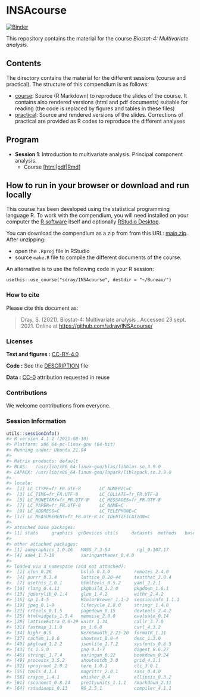 
<!-- README.md is generated from README.Rmd. Please edit that file -->

# INSAcourse

[![Binder](https://mybinder.org/badge_logo.svg)](https://mybinder.org/v2/gh/sdray/INSAcourse/main?urlpath=rstudio)

This repository contains the material for the course *Biostat-4:
Multivariate analysis*.

## Contents

The directory contains the material for the different sessions (course
and practical). The structure of this compendium is as follows:

-   [course](course): Source (R Markdown) to reproduce the slides of the
    course. It contains also rendered versions (html and pdf documents)
    suitable for reading (the code is replaced by figures and tables in
    these files)
-   [practical](practical): Source and rendered versions of the slides.
    Corrections of practical are provided as R codes to reproduce the
    different analyses

## Program

-   **Session 1**: Introduction to multivariate analysis. Principal
    component analysis.
    -   Course
        \[[html](course/session1/session1.html)\|[pdf](course/session1/session1.pdf)\|[Rmd](course/session1/session1.Rmd)\]
        <!-- - Practical [[html](practical/sessionXX/sessionXX.html)|[pdf](practical/sessionXX/sessionXX.pdf)|[Rmd](practical/sessionXX/sessionXX.Rmd)] / Correction [[html](practical/sessionXX/sessionXX-corrected.html)|[pdf](practical/sessionXX/sessionXX-corrected.pdf)] -->

## How to run in your browser or download and run locally

This course has been developed using the statistical programming
language R. To work with the compendium, you will need installed on your
computer the [R software](https://cloud.r-project.org/) itself and
optionally [RStudio
Desktop](https://rstudio.com/products/rstudio/download/).

You can download the compendium as a zip from from this URL:
[main.zip](https://github.com/sdray/INSAcourse/archive/refs/heads/main.zip).
After unzipping:

-   open the `.Rproj` file in RStudio
-   source `make.R` file to compile the different documents of the
    course.

An alternative is to use the following code in your R session:

`usethis::use_course("sdray/INSAcourse", destdir = "~/Bureau/")`

### How to cite

Please cite this document as:

> Dray, S. (2021). Biostat-4: Multivariate analysis . Accessed 23 sept.
> 2021. Online at <https://github.com/sdray/INSAcourse/>

### Licenses

**Text and figures :**
[CC-BY-4.0](http://creativecommons.org/licenses/by/4.0/)

**Code :** See the [DESCRIPTION](DESCRIPTION) file

**Data :** [CC-0](http://creativecommons.org/publicdomain/zero/1.0/)
attribution requested in reuse

### Contributions

We welcome contributions from everyone.

### Session Information

``` r
utils::sessionInfo()
#> R version 4.1.1 (2021-08-10)
#> Platform: x86_64-pc-linux-gnu (64-bit)
#> Running under: Ubuntu 21.04
#> 
#> Matrix products: default
#> BLAS:   /usr/lib/x86_64-linux-gnu/blas/libblas.so.3.9.0
#> LAPACK: /usr/lib/x86_64-linux-gnu/lapack/liblapack.so.3.9.0
#> 
#> locale:
#>  [1] LC_CTYPE=fr_FR.UTF-8       LC_NUMERIC=C              
#>  [3] LC_TIME=fr_FR.UTF-8        LC_COLLATE=fr_FR.UTF-8    
#>  [5] LC_MONETARY=fr_FR.UTF-8    LC_MESSAGES=fr_FR.UTF-8   
#>  [7] LC_PAPER=fr_FR.UTF-8       LC_NAME=C                 
#>  [9] LC_ADDRESS=C               LC_TELEPHONE=C            
#> [11] LC_MEASUREMENT=fr_FR.UTF-8 LC_IDENTIFICATION=C       
#> 
#> attached base packages:
#> [1] stats     graphics  grDevices utils     datasets  methods   base     
#> 
#> other attached packages:
#> [1] adegraphics_1.0-16   MASS_7.3-54          rgl_0.107.17        
#> [4] ade4_1.7-18          xaringanthemer_0.4.0
#> 
#> loaded via a namespace (and not attached):
#>  [1] xfun_0.26           bslib_0.3.0         remotes_2.4.0      
#>  [4] purrr_0.3.4         lattice_0.20-44     testthat_3.0.4     
#>  [7] usethis_2.0.1       htmltools_0.5.2     yaml_2.2.1         
#> [10] rlang_0.4.11        pkgbuild_1.2.0      pkgdown_1.6.1      
#> [13] jquerylib_0.1.4     glue_1.4.2          withr_2.4.2        
#> [16] sp_1.4-5            RColorBrewer_1.1-2  sessioninfo_1.1.1  
#> [19] jpeg_0.1-9          lifecycle_1.0.0     stringr_1.4.0      
#> [22] rrtools_0.1.5       pagedown_0.15       devtools_2.4.2     
#> [25] htmlwidgets_1.5.4   memoise_2.0.0       evaluate_0.14      
#> [28] latticeExtra_0.6-29 knitr_1.34          callr_3.7.0        
#> [31] fastmap_1.1.0       ps_1.6.0            curl_4.3.2         
#> [34] highr_0.9           KernSmooth_2.23-20  formatR_1.11       
#> [37] cachem_1.0.6        showtext_0.9-4      desc_1.3.0         
#> [40] pkgload_1.2.2       jsonlite_1.7.2      sysfonts_0.8.5     
#> [43] fs_1.5.0            png_0.1-7           digest_0.6.27      
#> [46] stringi_1.7.4       xaringan_0.22       bookdown_0.24      
#> [49] processx_3.5.2      showtextdb_3.0      grid_4.1.1         
#> [52] rprojroot_2.0.2     here_1.0.1          cli_3.0.1          
#> [55] tools_4.1.1         magrittr_2.0.1      sass_0.4.0         
#> [58] crayon_1.4.1        whisker_0.4         ellipsis_0.3.2     
#> [61] rsconnect_0.8.24    prettyunits_1.1.1   rmarkdown_2.11     
#> [64] rstudioapi_0.13     R6_2.5.1            compiler_4.1.1
```
